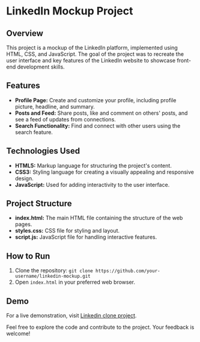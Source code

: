 # LinkedIn Mockup Project

## Overview

This project is a mockup of the LinkedIn platform, implemented using HTML, CSS, and JavaScript. The goal of the project was to recreate the user interface and key features of the LinkedIn website to showcase front-end development skills.

## Features

- **Profile Page:** Create and customize your profile, including profile picture, headline, and summary.
- **Posts and Feed:** Share posts, like and comment on others' posts, and see a feed of updates from connections.
- **Search Functionality:** Find and connect with other users using the search feature.

## Technologies Used

- **HTML5:** Markup language for structuring the project's content.
- **CSS3:** Styling language for creating a visually appealing and responsive design.
- **JavaScript:** Used for adding interactivity to the user interface.

## Project Structure

- **index.html:** The main HTML file containing the structure of the web pages.
- **styles.css:** CSS file for styling and layout.
- **script.js:** JavaScript file for handling interactive features.

## How to Run

1. Clone the repository: `git clone https://github.com/your-username/linkedin-mockup.git`
2. Open `index.html` in your preferred web browser.

## Demo

For a live demonstration, visit [Linkedin clone project](https://echaftech23.github.io/Linkedin_project/).


Feel free to explore the code and contribute to the project. Your feedback is welcome!

